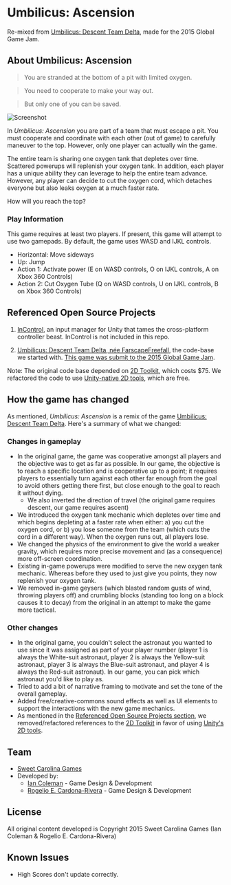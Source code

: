 # Umbilicus: Ascension
Re-mixed from [Umbilicus: Descent Team Delta](http://globalgamejam.org/2015/games/umbilicus-%E2%80%93%C2%A0descent-team-delta), 
made for the 2015 Global Game Jam.

## About Umbilicus: Ascension

> You are stranded at the bottom of a pit with limited oxygen.

> You need to cooperate to make your way out.

> But only one of you can be saved.

![Screenshot](<https://raw.githubusercontent.com/sweetcarolinagames/FarscapeFreefall/master/screenshot.png>)

In _Umbilicus: Ascension_ you are part of a team that must escape a pit. You must cooperate
and coordinate with each other (out of game) to carefully maneuver to the top. However,
only one player can actually win the game. 

The entire team is sharing one oxygen tank that depletes over time. Scattered powerups will
replenish your oxygen tank. In addition, each player has a unique ability they can leverage
to help the entire team advance. However, any player can decide to cut the oxygen cord, 
which detaches everyone but also leaks oxygen at a much faster rate. 

How will you reach the top?

### Play Information
This game requires at least two players. If present, this game will attempt to use two gamepads.
By default, the game uses WASD and IJKL controls.

- Horizontal: Move sideways
- Up: Jump
- Action 1: Activate power (E on WASD controls, O on IJKL controls, A on Xbox 360 Controls)
- Action 2: Cut Oxygen Tube (Q on WASD controls, U on IJKL controls, B on Xbox 360 Controls)

## <a name="refOSS">Referenced Open Source Projects</a>
1. [InControl](https://github.com/pbhogan/InControl), an input manager for Unity that
tames the cross-platform controller beast. InControl is not included in this repo.

2. [Umbilicus: Descent Team Delta, n&eacute;e FarscapeFreefall](https://github.com/YoriKv/FarscapeFreefall), 
the code-base we started with. [This game was submit to the 2015 Global Game Jam](http://globalgamejam.org/2015/games/umbilicus-%E2%80%93%C2%A0descent-team-delta).

Note: The original code base depended on [2D Toolkit](http://www.unikronsoftware.com/2dtoolkit/), 
which costs $75. We refactored the code to use [Unity-native 2D tools](http://unity3d.com/pages/2d-power), which are free.

## How the game has changed

As mentioned, _Umbilicus: Ascension_ is a remix of the game [Umbilicus: Descent Team Delta](http://globalgamejam.org/2015/games/umbilicus-%E2%80%93%C2%A0descent-team-delta). Here's a summary of what we changed:

### Changes in gameplay

- In the original game, the game was cooperative amongst all players and the objective was to get as far as possible. In our game, the objective is to reach a specific location and is cooperative up to a point; it requires players to essentially turn against each other far enough from the goal to avoid others getting there first, but close enough to the goal to reach it without dying.
    - We also inverted the direction of travel (the original game requires descent, our game requires ascent) 
- We introduced the oxygen tank mechanic which depletes over time and which begins depleting at a faster rate when either: a) you cut the oxygen cord, or b) you lose someone from the team (which cuts the cord in a different way). When the oxygen runs out, all players lose.
- We changed the physics of the environment to give the world a weaker gravity, which requires more precise movement and (as a consequence) more off-screen coordination.
- Existing in-game powerups were modified to serve the new oxygen tank mechanic. Whereas before they used to just give you points, they now replenish your oxygen tank.
- We removed in-game geysers (which blasted random gusts of wind, throwing players off) and crumbling blocks (standing too long on a block causes it to decay) from the original in an attempt to make the game more tactical.

### Other changes

- In the original game, you couldn't select the astronaut you wanted to use since it was assigned as part of your player number (player 1 is always the White-suit astronaut, player 2 is always the Yellow-suit astronaut, player 3 is always the Blue-suit astronaut, and player 4 is always the Red-suit astronaut). In our game, you can pick which astronaut you'd like to play as.
- Tried to add a bit of narrative framing to motivate and set the tone of the overall gameplay.
- Added free/creative-commons sound effects as well as UI elements to support the interactions with the new game mechanics.
- As mentioned in the [Referenced Open Source Projects section](#refOSS), we removed/refactored references to the [2D Toolkit](http://www.unikronsoftware.com/2dtoolkit/) in favor of using [Unity's 2D tools](http://unity3d.com/pages/2d-power).

## Team

* [Sweet Carolina Games](http://sweetcarolinagames.com)
* Developed by:
  * [Ian Coleman](http://twitter.com/iancoleman) - Game Design & Development
  * [Rogelio E. Cardona-Rivera](http://twitter.com/recardona) - Game Design & Development

## License

All original content developed is Copyright 2015 Sweet Carolina Games (Ian Coleman & Rogelio E. Cardona-Rivera)

## Known Issues

- High Scores don't update correctly. 
